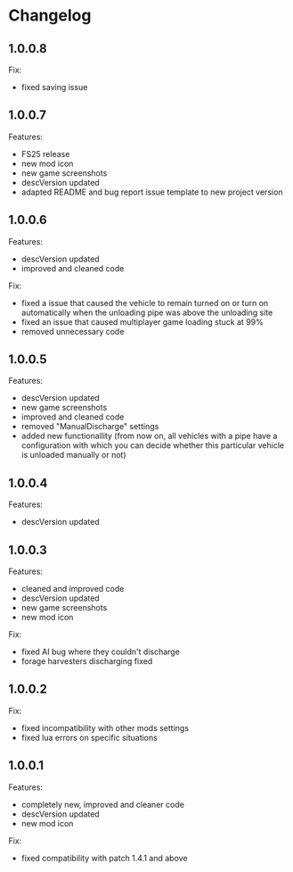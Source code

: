 # Changelog

## 1.0.0.8

Fix:
- fixed saving issue

## 1.0.0.7

Features:

- FS25 release
- new mod icon
- new game screenshots
- descVersion updated
- adapted README and bug report issue template to new project version

## 1.0.0.6

Features:

- descVersion updated
- improved and cleaned code

Fix:

- fixed a issue that caused the vehicle to remain turned on or turn on automatically when the unloading pipe was above the unloading site
- fixed an issue that caused multiplayer game loading stuck at 99%
- removed unnecessary code

## 1.0.0.5

Features:

- descVersion updated
- new game screenshots
- improved and cleaned code
- removed "ManualDischarge" settings
- added new functionallity (from now on, all vehicles with a pipe have a configuration with which you can decide whether this particular vehicle is unloaded manually or not)

## 1.0.0.4

Features:

- descVersion updated

## 1.0.0.3

Features:

- cleaned and improved code
- descVersion updated
- new game screenshots
- new mod icon

Fix:

- fixed AI bug where they couldn't discharge
- forage harvesters discharging fixed

## 1.0.0.2

Fix:

- fixed incompatibility with other mods settings
- fixed lua errors on specific situations

## 1.0.0.1

Features:

- completely new, improved and cleaner code
- descVersion updated
- new mod icon

Fix:

- fixed compatibility with patch 1.4.1 and above
